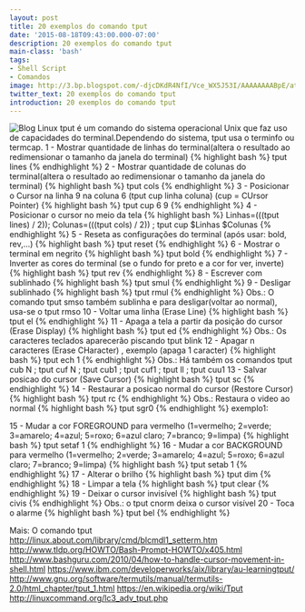 ```yaml
---
layout: post
title: 20 exemplos do comando tput
date: '2015-08-18T09:43:00.000-07:00'
description: 20 exemplos do comando tput
main-class: 'bash'
tags:
- Shell Script
- Comandos
image: http://3.bp.blogspot.com/-djcDKdR4NfI/Vce_WX5J53I/AAAAAAAABpE/atEEOqGszoI/s72-c/tput.jpg
twitter_text: 20 exemplos do comando tput
introduction: 20 exemplos do comando tput
---
```

![Blog Linux](http://3.bp.blogspot.com/-djcDKdR4NfI/Vce_WX5J53I/AAAAAAAABpE/atEEOqGszoI/s640/tput.jpg "Blog Linux")
tput é um comando do sistema operacional Unix que faz uso de capacidades do terminal.Dependendo do sistema, tput usa o terminfo ou termcap.
1 - Mostrar quantidade de linhas do terminal(altera o resultado ao redimensionar o tamanho da janela do terminal)
{% highlight bash %}
tput lines
{% endhighlight %}
2 - Mostrar quantidade de colunas do terminal(altera o resultado ao redimensionar o tamanho da janela do terminal)
{% highlight bash %}
tput cols
{% endhighlight %}
3 - Posicionar o Cursor na linha 9 na coluna 6 (tput cup linha coluna) (cup = CUrsor Pointer)
{% highlight bash %}
tput cup 6 9
{% endhighlight %}
4 - Posicionar o cursor no meio da tela
{% highlight bash %}
Linhas=$(($(tput lines) / 2)); Colunas=$(($(tput cols) / 2)) ; tput cup $Linhas $Colunas
{% endhighlight %}
5 - Reseta as configurações do terminal (após usar: bold, rev,...)
{% highlight bash %}
tput reset
{% endhighlight %}
6 - Mostrar o terminal em negrito
{% highlight bash %}
tput bold
{% endhighlight %}
7 - Inverter as cores do terminal (se o fundo for preto e a cor for ver, inverte)
{% highlight bash %}
tput rev
{% endhighlight %}
8 - Escrever com sublinhado
{% highlight bash %}
tput smul
{% endhighlight %}
9 - Desligar sublinhado
{% highlight bash %}
tput rmul
{% endhighlight %}
Obs.: O comando tput smso também sublinha e para desligar(voltar ao normal), usa-se o tput rmso
10 - Voltar uma linha (Erase Line)
{% highlight bash %}
tput el
{% endhighlight %}
11 - Apaga a tela a partir da posição do cursor (Erase Display)
{% highlight bash %}
tput ed
{% endhighlight %}
Obs.: Os caracteres teclados aparecerão piscando
tput blink
12 - Apagar n caracteres (Erase CHaracter) , exemplo (apaga 1 caracter)
{% highlight bash %}
tput ech 1
{% endhighlight %}
Obs.: Há também os comandos tput cub N ; tput cuf N ; tput cub1 ; tput cuf1 ; tput ll ; tput cuu1
13 - Salvar posicao do cursor (Save Cursor)
{% highlight bash %}
tput sc
{% endhighlight %}
14 - Restaurar a posicao normal do cursor (Restore Cursor)
{% highlight bash %}
tput rc
{% endhighlight %}
Obs.: Restaura o video ao normal
{% highlight bash %}
tput sgr0
{% endhighlight %}
exemplo1:
      
15 - Mudar a cor FOREGROUND para vermelho (1=vermelho; 2=verde; 3=amarelo; 4=azul; 5=roxo; 6=azul claro; 7=branco; 9=limpa)
{% highlight bash %}
tput setaf 1
{% endhighlight %}
16 - Mudar a cor BACKGROUND para vermelho (1=vermelho; 2=verde; 3=amarelo; 4=azul; 5=roxo; 6=azul claro; 7=branco; 9=limpa)
{% highlight bash %}
tput setab 1
{% endhighlight %}
17 - Alterar o brilho
{% highlight bash %}
tput dim
{% endhighlight %}
18 - Limpar a tela
{% highlight bash %}
tput clear
{% endhighlight %}
19 - Deixar o cursor invisível
{% highlight bash %}
tput civis
{% endhighlight %}
Obs.: o tput cnorm deixa o cursor visível
20 - Toca o alarme
{% highlight bash %}
tput bel
{% endhighlight %}
    
Mais: 
O comando tput
http://linux.about.com/library/cmd/blcmdl1_setterm.htm
http://www.tldp.org/HOWTO/Bash-Prompt-HOWTO/x405.html
http://www.bashguru.com/2010/04/how-to-handle-cursor-movement-in-shell.html
https://www.ibm.com/developerworks/aix/library/au-learningtput/
http://www.gnu.org/software/termutils/manual/termutils-2.0/html_chapter/tput_1.html
https://en.wikipedia.org/wiki/Tput
http://linuxcommand.org/lc3_adv_tput.php
